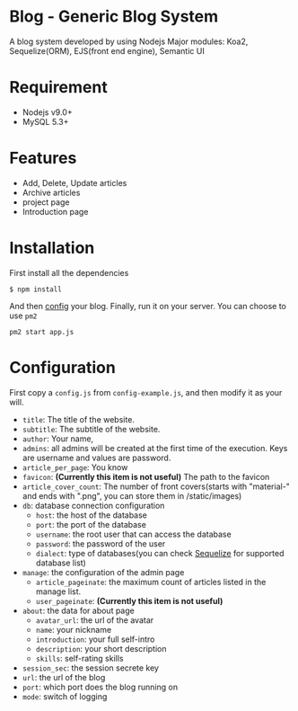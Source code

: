 # Blog - Generic Blog System
 A blog system developed by using Nodejs
 Major modules: Koa2, Sequelize(ORM), EJS(front end engine), Semantic UI

 # Requirement
 - Nodejs v9.0+
 - MySQL 5.3+

 # Features
 - Add, Delete, Update articles
 - Archive articles
 - project page
 - Introduction page

 # Installation
 First install all the dependencies
 ```
 $ npm install
 ```
 And then [config](/#Configuration) your blog.
 Finally, run it on your server. You can choose to use `pm2`
 ```
 pm2 start app.js
 ```

 # Configuration
 First copy a `config.js` from `config-example.js`, and then modify it as your will.
 - `title`: The title of the website.
 - `subtitle`: The subtitle of the website.
 - `author`: Your name, 
 - `admins`: all admins will be created at the first time of the execution. Keys are username and values are password.
 - `article_per_page`: You know
 - `favicon`: **(Currently this item is not useful)** The path to the favicon
 - `article_cover_count`: The number of front covers(starts with "material-" and ends with ".png", you can store them in /static/images)
 - `db`: database connection configuration
    - `host`: the host of the database
    - `port`: the port of the database
    - `username`: the root user that can access the database
    - `password`: the password of the user
    - `dialect`: type of databases(you can check [Sequelize](http://docs.sequelizejs.com/) for supported database list)
- `manage`: the configuration of the admin page
    - `article_pageinate`: the maximum count of articles listed in the manage list.
    - `user_pageinate`: **(Currently this item is not useful)**
- `about`: the data for about page
    - `avatar_url`: the url of the avatar
    - `name`: your nickname
    - `introduction`: your full self-intro
    - `description`: your short description
    - `skills`: self-rating skills
- `session_sec`: the session secrete key
- `url`: the url of the blog
- `port`: which port does the blog running on
- `mode`: switch of logging

